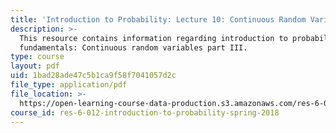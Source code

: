 ```yaml
---
title: 'Introduction to Probability: Lecture 10: Continuous Random Variables Part III'
description: >-
  This resource contains information regarding introduction to probability: The
  fundamentals: Continuous random variables part III.
type: course
layout: pdf
uid: 1bad28ade47c5b1ca9f58f7041057d2c
file_type: application/pdf
file_location: >-
  https://open-learning-course-data-production.s3.amazonaws.com/res-6-012-introduction-to-probability-spring-2018/1bad28ade47c5b1ca9f58f7041057d2c_MITRES_6_012S18_L10.pdf
course_id: res-6-012-introduction-to-probability-spring-2018
---
```

